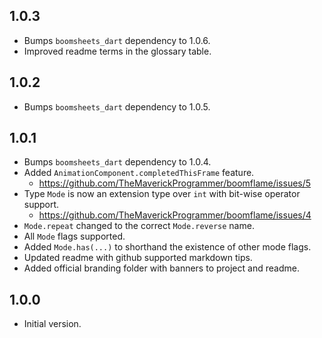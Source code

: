 ## 1.0.3

- Bumps `boomsheets_dart` dependency to 1.0.6.
- Improved readme terms in the glossary table.

## 1.0.2

- Bumps `boomsheets_dart` dependency to 1.0.5.

## 1.0.1 

- Bumps `boomsheets_dart` dependency to 1.0.4.
- Added `AnimationComponent.completedThisFrame` feature.
  -  https://github.com/TheMaverickProgrammer/boomflame/issues/5
- Type `Mode` is now an extension type over `int` with bit-wise operator support.
  - https://github.com/TheMaverickProgrammer/boomflame/issues/4
- `Mode.repeat` changed to the correct `Mode.reverse` name.
- All `Mode` flags supported.
- Added `Mode.has(...)` to shorthand the existence of other mode flags.
- Updated readme with github supported markdown tips.
- Added official branding folder with banners to project and readme.
  
## 1.0.0

- Initial version.